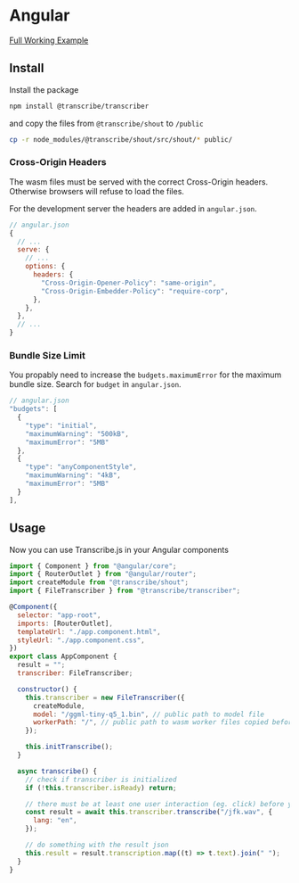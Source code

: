 # Angular

[Full Working Example](https://github.com/TranscribeJs/examples/tree/main/angular)

## Install

Install the package

```bash
npm install @transcribe/transcriber
```

and copy the files from `@transcribe/shout` to `/public`

```bash
cp -r node_modules/@transcribe/shout/src/shout/* public/
```

### Cross-Origin Headers

The wasm files must be served with the correct Cross-Origin headers. Otherwise browsers will refuse to load the files.

For the development server the headers are added in `angular.json`.

```js
// angular.json
{
  // ...
  serve: {
    // ...
    options: {
      headers: {
        "Cross-Origin-Opener-Policy": "same-origin",
        "Cross-Origin-Embedder-Policy": "require-corp",
      },
    },
  },
  // ...
}
```

### Bundle Size Limit

You propably need to increase the `budgets.maximumError` for the maximum bundle size. Search for `budget` in `angular.json`.

```js
// angular.json
"budgets": [
  {
    "type": "initial",
    "maximumWarning": "500kB",
    "maximumError": "5MB"
  },
  {
    "type": "anyComponentStyle",
    "maximumWarning": "4kB",
    "maximumError": "5MB"
  }
],
```

## Usage

Now you can use Transcribe.js in your Angular components

```js
import { Component } from "@angular/core";
import { RouterOutlet } from "@angular/router";
import createModule from "@transcribe/shout";
import { FileTranscriber } from "@transcribe/transcriber";

@Component({
  selector: "app-root",
  imports: [RouterOutlet],
  templateUrl: "./app.component.html",
  styleUrl: "./app.component.css",
})
export class AppComponent {
  result = "";
  transcriber: FileTranscriber;

  constructor() {
    this.transcriber = new FileTranscriber({
      createModule,
      model: "/ggml-tiny-q5_1.bin", // public path to model file
      workerPath: "/", // public path to wasm worker files copied before
    });

    this.initTranscribe();
  }

  async transcribe() {
    // check if transcriber is initialized
    if (!this.transcriber.isReady) return;

    // there must be at least one user interaction (eg. click) before you can call this function
    const result = await this.transcriber.transcribe("/jfk.wav", {
      lang: "en",
    });

    // do something with the result json
    this.result = result.transcription.map((t) => t.text).join(" ");
  }
}
```
